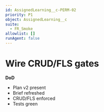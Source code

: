```yaml
---
id: AssignedLearning__c-PERM-02
priority: P1
object: AssignedLearning__c
suite:
  - FR_Smoke
allowlist: []
runAgent: false
---
```

# Wire CRUD/FLS gates

**DoD**
- Plan v2 present
- Brief refreshed
- CRUD/FLS enforced
- Tests green
